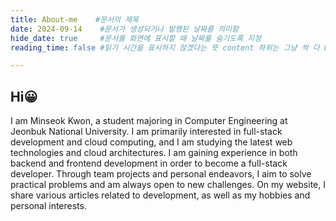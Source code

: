 ```yaml
---
title: About-me    #문서의 제목
date: 2024-09-14    #문서가 생성되거나 발행된 날짜를 의미함
hide_date: true     #문서를 화면에 표시할 때 날짜를 숨기도록 지정
reading_time: false #읽기 시간을 표시하지 않겠다는 뜻 content 하위는 그냥 싹 다 body

---
```


## Hi😀
I am Minseok Kwon, a student majoring in Computer Engineering at Jeonbuk National University. I am primarily interested in full-stack development and cloud computing, and I am studying the latest web technologies and cloud architectures. I am gaining experience in both backend and frontend development in order to become a full-stack developer. Through team projects and personal endeavors, I aim to solve practical problems and am always open to new challenges. On my website, I share various articles related to development, as well as my hobbies and personal interests. 